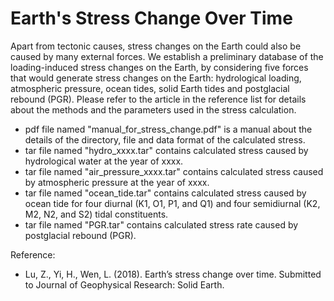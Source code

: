 # Earth's Stress Change Over Time

Apart from tectonic causes, stress changes on the Earth could also be caused by many external forces. We establish a preliminary database of the loading-induced stress changes on the Earth, by considering five forces that would generate stress changes on the Earth: hydrological loading, atmospheric pressure, ocean tides, solid Earth tides and postglacial rebound (PGR). Please refer to the article in the reference list for details about the methods and the parameters used in the stress calculation.

* pdf file named "manual_for_stress_change.pdf" is a manual about the details of the directory, file and data format of the calculated stress.
* tar file named "hydro_xxxx.tar" contains calculated stress caused by hydrological water at the year of xxxx.
* tar file named "air_pressure_xxxx.tar" contains calculated stress caused by atmospheric pressure at the year of xxxx.
* tar file named "ocean_tide.tar" contains calculated stress caused by ocean tide for four diurnal (K1, O1, P1, and Q1) and four semidiurnal (K2, M2, N2, and S2) tidal constituents.
* tar file named "PGR.tar" contains calculated stress rate caused by postglacial rebound (PGR).

Reference:
* Lu, Z., Yi, H., Wen, L. (2018). Earth’s stress change over time. Submitted to Journal of Geophysical Research: Solid Earth.
